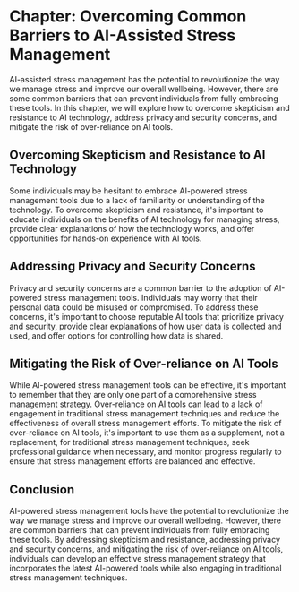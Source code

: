 Chapter: Overcoming Common Barriers to AI-Assisted Stress Management
====================================================================

AI-assisted stress management has the potential to revolutionize the way we manage stress and improve our overall wellbeing. However, there are some common barriers that can prevent individuals from fully embracing these tools. In this chapter, we will explore how to overcome skepticism and resistance to AI technology, address privacy and security concerns, and mitigate the risk of over-reliance on AI tools.

Overcoming Skepticism and Resistance to AI Technology
-----------------------------------------------------

Some individuals may be hesitant to embrace AI-powered stress management tools due to a lack of familiarity or understanding of the technology. To overcome skepticism and resistance, it's important to educate individuals on the benefits of AI technology for managing stress, provide clear explanations of how the technology works, and offer opportunities for hands-on experience with AI tools.

Addressing Privacy and Security Concerns
----------------------------------------

Privacy and security concerns are a common barrier to the adoption of AI-powered stress management tools. Individuals may worry that their personal data could be misused or compromised. To address these concerns, it's important to choose reputable AI tools that prioritize privacy and security, provide clear explanations of how user data is collected and used, and offer options for controlling how data is shared.

Mitigating the Risk of Over-reliance on AI Tools
------------------------------------------------

While AI-powered stress management tools can be effective, it's important to remember that they are only one part of a comprehensive stress management strategy. Over-reliance on AI tools can lead to a lack of engagement in traditional stress management techniques and reduce the effectiveness of overall stress management efforts. To mitigate the risk of over-reliance on AI tools, it's important to use them as a supplement, not a replacement, for traditional stress management techniques, seek professional guidance when necessary, and monitor progress regularly to ensure that stress management efforts are balanced and effective.

Conclusion
----------

AI-powered stress management tools have the potential to revolutionize the way we manage stress and improve our overall wellbeing. However, there are common barriers that can prevent individuals from fully embracing these tools. By addressing skepticism and resistance, addressing privacy and security concerns, and mitigating the risk of over-reliance on AI tools, individuals can develop an effective stress management strategy that incorporates the latest AI-powered tools while also engaging in traditional stress management techniques.


